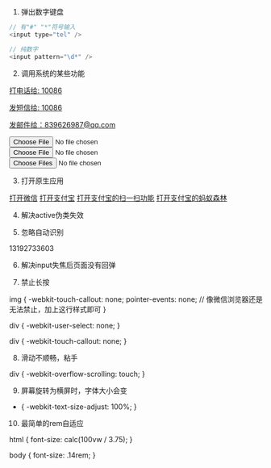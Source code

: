 1. 弹出数字键盘
  ```js
  // 有"#" "*"符号输入
  <input type="tel" />

  // 纯数字
  <input pattern="\d*" />
  ```

2. 调用系统的某些功能

  <!-- 拨号 -->
  <a href="tel:10086">打电话给: 10086</a>

  <!-- 发送短信 -->
  <a href="sms:10086">发短信给: 10086</a>

  <!-- 发送邮件 -->
  <a href="mailto:839626987@qq.com">发邮件给：839626987@qq.com</a>

  <!-- 选择照片或者拍摄照片 -->
  <input type="file" accept="image/*">

  <!-- 选择视频或者拍摄视频 -->
  <input type="file" accept="video/*">

  <!-- 多选 -->
  <input type="file" multiple>

3. 打开原生应用

  <a href="weixin://">打开微信</a>
  <a href="alipays://">打开支付宝</a>
  <a href="alipays://platformapi/startapp?saId=10000007">打开支付宝的扫一扫功能</a>
  <a href="alipays://platformapi/startapp?appId=60000002">打开支付宝的蚂蚁森林</a>
  <!-- 这种方式叫做URL Scheme，是一种协议，一般用来访问APP或者APP中的某个功能/页面 -->

4. 解决active伪类失效

  <body ontouchstart></body>
  <!-- 给body注册一个空事件即可 -->

5. 忽略自动识别

  <!-- 忽略浏览器自动识别数字为电话号码 -->
  <meta name="format-detection" content="telephone=no">

  <!-- 忽略浏览器自动识别邮箱账号 -->
  <meta name="format-detection" content="email=no">
  <!-- 当页面上的内容包含了手机号/邮箱等，会自动转换成可点击的链接 -->

  <!-- 比如你有如下代码： -->

  <p>13192733603</P>
  <!-- 但是有些浏览器会识别为手机，并且可以点击拨号。 -->

6. 解决input失焦后页面没有回弹
<!-- 解决办法为，在聚焦时，获取当前滚动条高度，然后失焦时，赋值之前获取的高度： -->
  <template>
    <input type="text" @focus="focus" @blur="blur">
  </template>

  <script>
    export default {
      data() {
        return {
          scrollTop: 0
        }
      },
      
      methods: {
        focus() {
          this.scrollTop = document.scrollingElement.scrollTop;
        },
        
        blur() {
          document.scrollingElement.scrollTo(0, this.scrollTop);
        }
      }
    }
  </script>

7. 禁止长按
  <!-- 想要禁止这些浏览器的默认行为，可以使用以下CSS： -->
  <!-- 禁止长按图片保存 -->
  img {
    -webkit-touch-callout: none;
    pointer-events: none; // 像微信浏览器还是无法禁止，加上这行样式即可
  }

  <!--  禁止长按选择文字 -->
  div {
    -webkit-user-select: none;
  }

  <!--  禁止长按呼出菜单 -->
  div {
    -webkit-touch-callout: none;
  }

8. 滑动不顺畅，粘手

  <!-- 一般出现在IOS设备中，自定义盒子使用了overflow: auto || scroll后出现的情况。 -->
  <!-- 优化代码： -->
  div {
    -webkit-overflow-scrolling: touch;
  }

9. 屏幕旋转为横屏时，字体大小会变

  <!-- 具体出现的情况不明，有时候有有时候没有，欢迎指出。 -->

  <!-- 优化代码： -->

  * {
    -webkit-text-size-adjust: 100%;
  }

10. 最简单的rem自适应

  <!-- 大家都知道，rem的值是根据根元素的字体大小相对计算的，但是我们每个设备的大小不一样，所以根元素的字体大小要动态设置 -->
  html {
  font-size: calc(100vw / 3.75);
  }

  body {
    font-size: .14rem;
  }
